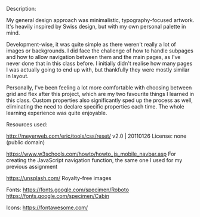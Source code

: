Description:

My general design approach was minimalistic, typography-focused artwork. It's heavily inspired by Swiss design, but with my own personal palette in mind.

Development-wise, it was quite simple as there weren't really a lot of images or backgrounds. I did face the challenge of how to handle subpages and how to allow navigation between them and the main pages, as I've never done that in this class before. I initially didn't realise how many pages I was actually going to end up with, but thankfully they were mostly similar in layout. 

Personally, I've been feeling a lot more comfortable with choosing between grid and flex after this project, which are my two favourite things I learned in this class. Custom properties also significantly sped up the process as well, eliminating the need to declare specific properties each time. The whole learning experience was quite enjoyable.



Resources used:

http://meyerweb.com/eric/tools/css/reset/ 
   v2.0 | 20110126
   License: none (public domain)
   
https://www.w3schools.com/howto/howto_js_mobile_navbar.asp
   For creating the JavaScript navigation function, the same one I used for my previous assignment
   
https://unsplash.com/
   Royalty-free images
   
   Fonts:
   https://fonts.google.com/specimen/Roboto
   https://fonts.google.com/specimen/Cabin

   Icons:
   https://fontawesome.com/